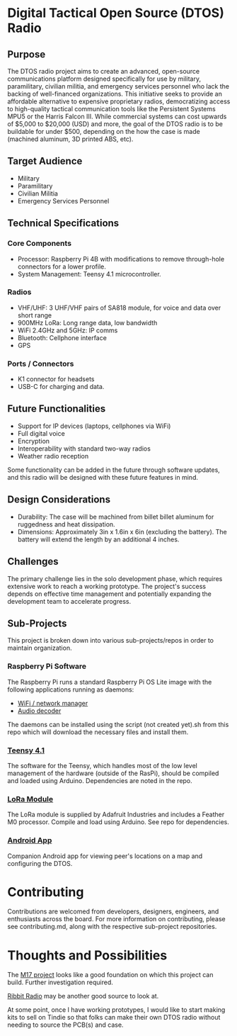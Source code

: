 # Digital Tactical Open Source (DTOS) Radio
## Purpose
The DTOS radio project aims to create an advanced, open-source communications platform designed specifically for use by military, paramilitary, civilian militia, and emergency services personnel who lack the backing of well-financed organizations. This initiative seeks to provide an affordable alternative to expensive proprietary radios, democratizing access to high-quality tactical communication tools like the Persistent Systems MPU5 or the Harris Falcon III. While commercial systems can cost upwards of $5,000 to $20,000 (USD) and more, the goal of the DTOS radio is to be buildable for under $500, depending on the how the case is made (machined aluminum, 3D printed ABS, etc).

## Target Audience
- Military
- Paramilitary
- Civilian Militia
- Emergency Services Personnel

## Technical Specifications
### Core Components
- Processor: Raspberry Pi 4B with modifications to remove through-hole connectors for a lower profile.
- System Management: Teensy 4.1 microcontroller.
### Radios
- VHF/UHF: 3 UHF/VHF pairs of SA818 module, for voice and data over short range
- 900MHz LoRa: Long range data, low bandwidth
- WiFi 2.4GHz and 5GHz: IP comms
- Bluetooth: Cellphone interface
- GPS
### Ports / Connectors
- K1 connector for headsets
- USB-C for charging and data.

## Future Functionalities
- Support for IP devices (laptops, cellphones via WiFi)
- Full digital voice
- Encryption
- Interoperability with standard two-way radios
- Weather radio reception

Some functionality can be added in the future through software updates, and this radio will be designed with these future features in mind. 

## Design Considerations
- Durability: The case will be machined from billet billet aluminum for ruggedness and heat dissipation.
- Dimensions: Approximately 3in x 1.6in x 6in (excluding the battery). The battery will extend the length by an additional 4 inches.

## Challenges
The primary challenge lies in the solo development phase, which requires extensive work to reach a working prototype. The project's success depends on effective time management and potentially expanding the development team to accelerate progress.

## Sub-Projects
This project is broken down into various sub-projects/repos in order to maintain organization.
### Raspberry Pi Software
The Raspberry Pi runs a standard Raspberry Pi OS Lite image with the following applications running as daemons:
- [WiFi / network manager]()
- [Audio decoder]()

The daemons can be installed using the script (not created yet).sh from this repo which will download the necessary files and install them.

### [Teensy 4.1]()
The software for the Teensy, which handles most of the low level management of the hardware (outside of the RasPi), should be compiled and loaded using Arduino. Dependencies are noted in the repo.

### [LoRa Module]()
The LoRa module is supplied by Adafruit Industries and includes a Feather M0 processor. Compile and load using Arduino. See repo for dependencies. 

### [Android App]()
Companion Android app for viewing peer's locations on a map and configuring the DTOS.

# Contributing
Contributions are welcomed from developers, designers, engineers, and enthusiasts across the board. For more information on contributing, please see contributing.md, along with the respective sub-project repositories.

# Thoughts and Possibilities
The [M17 project](https://m17project.org/) looks like a good foundation on which this project can build. Further investigation required. 

[Ribbit Radio](https://www.ribbitradio.org/#/) may be another good source to look at.

At some point, once I have working prototypes, I would like to start making kits to sell on Tindie so that folks can make their own DTOS radio without needing to source the PCB(s) and case.